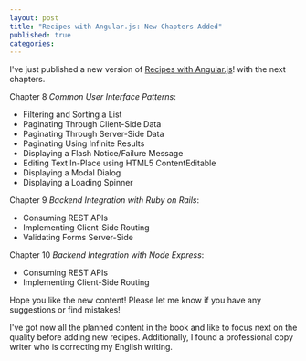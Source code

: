 ```yaml
---
layout: post
title: "Recipes with Angular.js: New Chapters Added"
published: true
categories:
---
```


I've just published a new version of [Recipes with Angular.js](https://leanpub.com/recipes-with-angular-js)! with the next chapters.

Chapter 8 *Common User Interface Patterns*:
* Filtering and Sorting a List
* Paginating Through Client-Side Data
* Paginating Through Server-Side Data
* Paginating Using Infinite Results
* Displaying a Flash Notice/Failure Message
* Editing Text In-Place using HTML5 ContentEditable
* Displaying a Modal Dialog
* Displaying a Loading Spinner

Chapter 9 *Backend Integration with Ruby on Rails*:
* Consuming REST APIs
* Implementing Client-Side Routing
* Validating Forms Server-Side

Chapter 10 *Backend Integration with Node Express*:
* Consuming REST APIs
* Implementing Client-Side Routing

Hope you like the new content! Please let me know if you have any suggestions or find mistakes!

I've got now all the planned content in the book and like to focus next on the quality before adding new recipes. Additionally, I found a professional copy writer who is correcting my English writing.